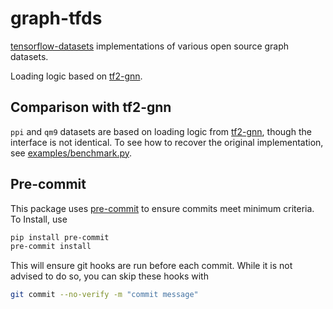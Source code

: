 # graph-tfds

[tensorflow-datasets](https://github.com/tensorflow/datasets) implementations of various open source graph datasets.

Loading logic based on [tf2-gnn](https://github.com/microsoft/tf2-gnn).

## Comparison with tf2-gnn

`ppi` and `qm9` datasets are based on loading logic from [tf2-gnn](https://github.com/microsoft/tf2-gnn), though the interface is not identical. To see how to recover the original implementation, see [examples/benchmark.py](examples/benchmark.py).

## Pre-commit

This package uses [pre-commit](https://pre-commit.com/) to ensure commits meet minimum criteria. To Install, use

```bash
pip install pre-commit
pre-commit install
```

This will ensure git hooks are run before each commit. While it is not advised to do so, you can skip these hooks with

```bash
git commit --no-verify -m "commit message"
```
